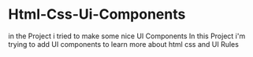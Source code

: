 # Html-Css-Ui-Components
in the Project i tried to make some nice UI Components
In this Project i'm trying to add UI components to learn more about html css and UI Rules 
